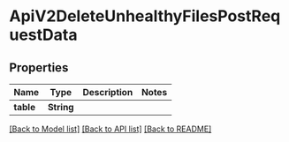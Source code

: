 # ApiV2DeleteUnhealthyFilesPostRequestData

## Properties

Name | Type | Description | Notes
------------ | ------------- | ------------- | -------------
**table** | **String** |  | 

[[Back to Model list]](../README.md#documentation-for-models) [[Back to API list]](../README.md#documentation-for-api-endpoints) [[Back to README]](../README.md)


